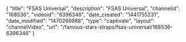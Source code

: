 {
    "title": "FSAS Universal",
    "description": "FSAS Universal",
    "channelid": "168536",
    "videoid": "6396346",
    "date_created": "1441755231",
    "date_modified": "1470265988",
    "type": "captivate",
    "layout": "channelVideo",
    "url": "\/famous-stars-straps\/fsas-universal\/168536-6396346"
}